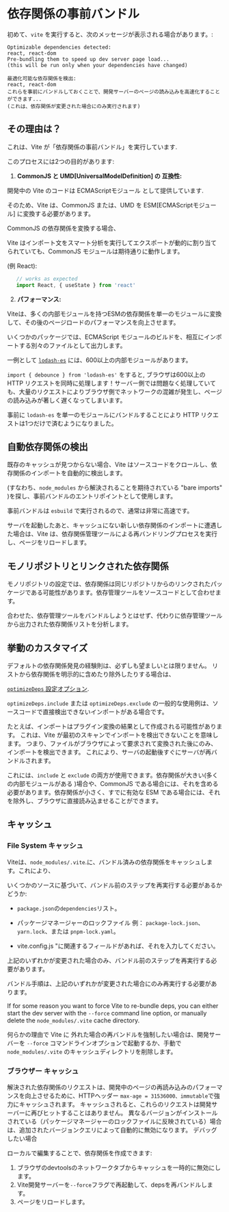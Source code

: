 # 依存関係の事前バンドル

初めて、`vite` を実行すると、次のメッセージが表示される場合があります。:

```English
Optimizable dependencies detected:
react, react-dom
Pre-bundling them to speed up dev server page load...
(this will be run only when your dependencies have changed)
```

```Japanese
最適化可能な依存関係を検出:
react, react-dom
これらを事前にバンドルしておくことで、開発サーバーのページの読み込みを高速化することができます...
(これは、依存関係が変更された場合にのみ実行されます)
```

## その理由は？

これは、Vite が「依存関係の事前バンドル」を実行しています.

このプロセスには2つの目的があります:

1. **CommonJS と UMD[UniversalModelDefinition] の 互換性:**

開発中の Vite のコードは ECMAScriptモジュール として提供しています.

そのため、Vite は、CommonJS または、UMD を ESM[ECMAScriptモジュール] に変換する必要があります。

CommonJS の依存関係を変換する場合、

Vite はインポート文をスマート分析を実行してエクスポートが動的に割り当てられていても、CommonJS モジュールは期待通りに動作します。

(例 React):

```js
   // works as expected
   import React, { useState } from 'react'
```

2. **パフォーマンス:**

Viteは、多くの内部モジュールを持つESMの依存関係を単一のモジュールに変換して、その後のページロードのパフォーマンスを向上させます。

いくつかのパッケージでは、ECMAScript モジュールのビルドを、相互にインポートする別々のファイルとして出力します。

一例として [`lodash-es`](https://unpkg.com/browse/lodash-es/) には、600以上の内部モジュールがあります。

`import { debounce } from 'lodash-es'` をすると, ブラウザは600以上の HTTP リクエストを同時に処理します！サーバー側では問題なく処理していても、大量のリクエストによりブラウザ側でネットワークの混雑が発生し、ページの読み込みが著しく遅くなってしまいます。

事前に `lodash-es` を単一のモジュールにバンドルすることにより HTTP リクエストは1つだけで済むようになりました。

## 自動依存関係の検出

既存のキャッシュが見つからない場合、Vite はソースコードをクロールし、依存関係のインポートを自動的に検出します。

(すなわち、`node_modules` から解決されることを期待されている "bare imports" )を探し、事前バンドルのエントリポイントとして使用します。

事前バンドルは `esbuild` で実行されるので、通常は非常に高速です。

サーバを起動したあと、キャッシュにない新しい依存関係のインポートに遭遇した場合は、Vite は、依存関係管理ツールによる再バンドリングプロセスを実行し、ページをリロードします。

## モノリポジトリとリンクされた依存関係

モノリポジトリの設定では、依存関係は同じリポジトリからのリンクされたパッケージである可能性があります。依存管理ツールをソースコードとして合わせます。

合わせた、依存管理ツールをバンドルしようとはせず、代わりに依存管理ツールから出力された依存関係リストを分析します。

## 挙動のカスタマイズ

デフォルトの依存関係発見の経験則は、必ずしも望ましいとは限りません。
リストから依存関係を明示的に含めたり除外したりする場合は、

[`optimizeDeps` 設定オプション](/config/#dep-optimization-options).

`optimizeDeps.include` または `optimizeDeps.exclude` の一般的な使用例は、ソースコードで直接検出できないインポートがある場合です。

たとえば、インポートはプラグイン変換の結果として作成される可能性があります。
これは、Vite が最初のスキャンでインポートを検出できないことを意味します。
つまり、ファイルがブラウザによって要求されて変換された後にのみ、インポートを検出できます。 これにより、サーバの起動後すぐにサーバが再バンドルされます。

これには、`include` と `exclude` の両方が使用できます。依存関係が大きい(多くの内部モジュールがある
)場合や、CommonJS である場合には、それを含める必要があります。依存関係が小さく、すでに有効な ESM である場合には、それを除外し、ブラウザに直接読み込ませることができます。

## キャッシュ

### File System キャッシュ

Viteは、`node_modules/.vite`.に、バンドル済みの依存関係をキャッシュします。これにより、

いくつかのソースに基づいて、バンドル前のステップを再実行する必要があるかどうか:

- `package.json`の`dependencies`リスト。

- パッケージマネージャーのロックファイル
例： `package-lock.json`、`yarn.lock`、または `pnpm-lock.yaml`。

- vite.config.js "に関連するフィールドがあれば、それを入力してください。

上記のいずれかが変更された場合のみ、バンドル前のステップを再実行する必要があります。

バンドル手順は、上記のいずれかが変更された場合にのみ再実行する必要があります。

If for some reason you want to force Vite to re-bundle deps, you can either start the dev server with the `--force` command line option, or manually delete the `node_modules/.vite` cache directory.

何らかの理由で Vite に 外れた場合の再バンドルを強制したい場合は、開発サーバーを `--force` コマンドラインオプションで起動するか、手動で `node_modules/.vite` のキャッシュディレクトリを削除します。

### ブラウザー キャッシュ

解決された依存関係のリクエストは、開発中のページの再読み込みのパフォーマンスを向上させるために、HTTPヘッダー `max-age = 31536000、immutable`で強力にキャッシュされます。
キャッシュされると、これらのリクエストは開発サーバーに再びヒットすることはありません。
異なるバージョンがインストールされている（パッケージマネージャーのロックファイルに反映されている）場合は、追加されたバージョンクエリによって自動的に無効になります。 デバッグしたい場合

ローカルで編集することで、依存関係を作成できます:

1. ブラウザのdevtoolsのネットワークタブからキャッシュを一時的に無効にします。
2. Vite開発サーバーを`--force`フラグで再起動して、depsを再バンドルします。
3. ページをリロードします。
